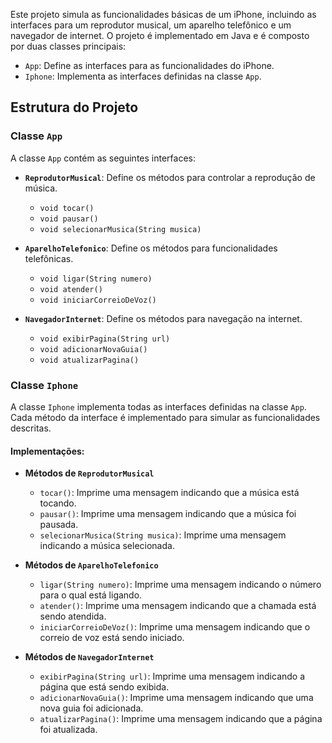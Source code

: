 Este projeto simula as funcionalidades básicas de um iPhone, incluindo as interfaces para um reprodutor musical, um aparelho telefônico e um navegador de internet. O projeto é implementado em Java e é composto por duas classes principais:

- `App`: Define as interfaces para as funcionalidades do iPhone.
- `Iphone`: Implementa as interfaces definidas na classe `App`.

## Estrutura do Projeto

### Classe `App`

A classe `App` contém as seguintes interfaces:

- **`ReprodutorMusical`**: Define os métodos para controlar a reprodução de música.
  - `void tocar()`
  - `void pausar()`
  - `void selecionarMusica(String musica)`

- **`AparelhoTelefonico`**: Define os métodos para funcionalidades telefônicas.
  - `void ligar(String numero)`
  - `void atender()`
  - `void iniciarCorreioDeVoz()`

- **`NavegadorInternet`**: Define os métodos para navegação na internet.
  - `void exibirPagina(String url)`
  - `void adicionarNovaGuia()`
  - `void atualizarPagina()`
 
### Classe `Iphone`

A classe `Iphone` implementa todas as interfaces definidas na classe `App`. Cada método da interface é implementado para simular as funcionalidades descritas.

#### Implementações:

- **Métodos de `ReprodutorMusical`**
  - `tocar()`: Imprime uma mensagem indicando que a música está tocando.
  - `pausar()`: Imprime uma mensagem indicando que a música foi pausada.
  - `selecionarMusica(String musica)`: Imprime uma mensagem indicando a música selecionada.

- **Métodos de `AparelhoTelefonico`**
  - `ligar(String numero)`: Imprime uma mensagem indicando o número para o qual está ligando.
  - `atender()`: Imprime uma mensagem indicando que a chamada está sendo atendida.
  - `iniciarCorreioDeVoz()`: Imprime uma mensagem indicando que o correio de voz está sendo iniciado.

- **Métodos de `NavegadorInternet`**
  - `exibirPagina(String url)`: Imprime uma mensagem indicando a página que está sendo exibida.
  - `adicionarNovaGuia()`: Imprime uma mensagem indicando que uma nova guia foi adicionada.
  - `atualizarPagina()`: Imprime uma mensagem indicando que a página foi atualizada.
